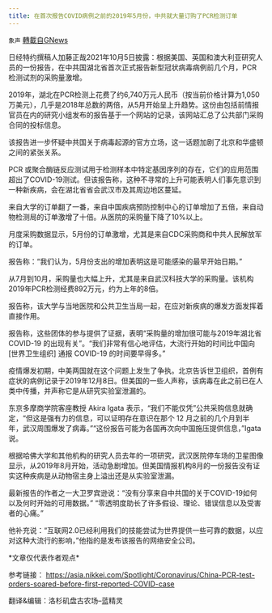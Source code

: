 ```yaml
---
title: 在首次报告COVID病例之前的2019年5月份，中共就大量订购了PCR检测订单
---
```

`象声` [轉載自GNews](https://gnews.org/zh-hans/1573644/)

日经特约撰稿人加藤正哉2021年10月5日披露：根据美国、英国和澳大利亚研究人员的一份报告，在中共国湖北省首次正式报告新型冠状病毒病例前几个月，PCR检测试剂的采购量激增。

2019年，湖北在PCR检测上花费了约6,740万元人民币（按当前价格计算为1,050万美元），几乎是2018年总数的两倍，从5月开始呈上升趋势。这份由包括前情报官员在内的研究小组发布的报告基于一个网站的记录，该网站汇总了公共部门采购合同的投标信息。

该报告进一步怀疑中共国关于病毒起源的官方立场，这一话题加剧了北京和华盛顿之间的紧张关系。

PCR 或聚合酶链反应测试用于检测样本中特定基因序列的存在，它们的应用范围超出了COVID-19测试。但该报告称，这种不寻常的上升可能表明人们事先意识到一种新疾病，会在湖北省省会武汉市及其周边地区蔓延。

来自大学的订单翻了一番，来自中国疾病预防控制中心的订单增加了五倍，来自动物检测局的订单激增了十倍。从医院的采购量下降了10%以上。

月度采购数据显示，5月份的订单激增，尤其是来自CDC采购商和中共人民解放军的订单。

报告称：“我们认为，5月份支出的增加表明这是可能感染的最早开始日期。”

从7月到10月，采购量也大幅上升，尤其是来自武汉科技大学的采购量。该机构2019年PCR检测经费892万元，约为上年的8倍。

报告称，该大学与当地医院和公共卫生当局一起，在应对新疾病的爆发方面发挥着直接作用。

报告称，这些团体的参与提供了证据，表明“采购量的增加很可能与2019年湖北省 COVID-19 的出现有关”。“我们非常有信心地评估，大流行开始的时间比中国向 [世界卫生组织] 通报 COVID-19 的时间要早得多。”

疫情爆发初期，中美两国就在这个问题上发生了争执。北京告诉世卫组织，首例有症状的病例记录于2019年12月8日。但美国的一些人声称，该病毒在此之前已在人类中传播，并声称它是从研究实验室泄漏的。

东京多摩商学院客座教授 Akira Igata 表示，“我们不能仅凭”公共采购信息就确定，“但这是强有力的信息，可以证明存在意识在那个 12 月之前的几个月到半年，武汉周围爆发了病毒。”“这份报告可能为各国再次向中国施压提供信息，”Igata说。

根据哈佛大学和其他机构的研究人员去年的一项研究，武汉医院停车场的卫星图像显示，从2019年8月开始，活动急剧增加。但美国情报机构8月的一份报告没有证实这种疾病是从动物宿主身上溢出还是从实验室泄漏。

最新报告的作者之一大卫罗宾逊说：“没有分享来自中共国的关于COVID-19如何以及何时开始的可用数据。” “零透明度助长了许多假设、理论、错误信息以及受害者的心痛。”

他补充说：“互联网2.0已经利用我们的技能尝试为世界提供一些可靠的数据，以应对这种大流行的影响，”他指的是发布该报告的网络安全公司。

\*文章仅代表作者观点\*

参考链接：
 https://asia.nikkei.com/Spotlight/Coronavirus/China-PCR-test-orders-soared-before-first-reported-COVID-case

翻译&编辑：洛杉矶盘古农场–蓝精灵
